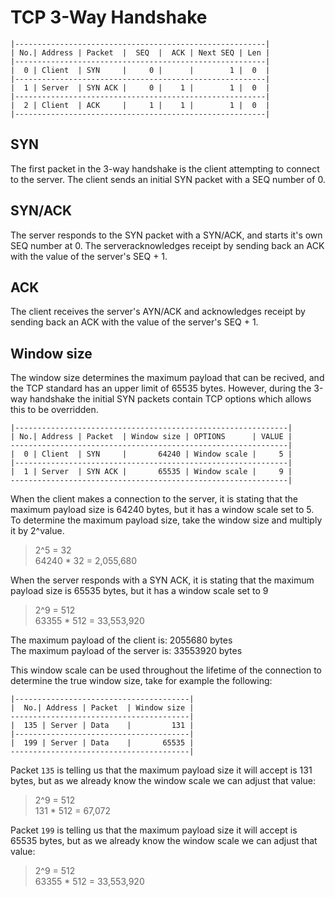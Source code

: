 # TCP 3-Way Handshake

```
|--------------------------------------------------------|
| No.| Address | Packet  |  SEQ  |  ACK | Next SEQ | Len |
|--------------------------------------------------------|
|  0 | Client  | SYN     |     0 |      |        1 |  0  |
|--------------------------------------------------------|
|  1 | Server  | SYN ACK |     0 |    1 |        1 |  0  |
|--------------------------------------------------------|
|  2 | Client  | ACK     |     1 |    1 |        1 |  0  |
|--------------------------------------------------------|
```

## SYN
The first packet in the 3-way handshake is the client attempting to connect to the server. The client sends an initial SYN packet with a SEQ number of 0.

## SYN/ACK
The server responds to the SYN packet with a SYN/ACK, and starts it's own SEQ number at 0. The serveracknowledges receipt by sending back an ACK with the value of the server's SEQ + 1.

## ACK
The client receives the server's AYN/ACK and acknowledges receipt by sending back an ACK with the value of the server's SEQ + 1.

## Window size
The window size determines the maximum payload that can be recived, and the TCP standard has an upper limit of 65535 bytes. However, during the 3-way handshake the initial SYN packets contain TCP options which allows this to be overridden.

```
|-------------------------------------------------------------|
| No.| Address | Packet  | Window size | OPTIONS      | VALUE |
--------------------------------------------------------------|
|  0 | Client  | SYN     |       64240 | Window scale |     5 |
|-------------------------------------------------------------|
|  1 | Server  | SYN ACK |       65535 | Window scale |     9 |
--------------------------------------------------------------|
```

When the client makes a connection to the server, it is stating that the maximum payload size is 64240 bytes, but it has a window scale set to 5.   
To determine the maximum payload size, take the window size and multiply it by 2^value.   

> 2^5 = 32   
> 64240 * 32 = 2,055,680 

When the server responds with a SYN ACK, it is stating that the maximum payload size is 65535 bytes, but it has a window scale set to 9

> 2^9 = 512   
> 63355 * 512 = 33,553,920

The maximum payload of the client is: 2055680 bytes   
The maximum payload of the server is: 33553920 bytes   

This window scale can be used throughout the lifetime of the connection to determine the true window size, take for example the following:

```
|---------------------------------------|
|  No.| Address | Packet  | Window size |
----------------------------------------|
|  135 | Server | Data    |         131 |
|---------------------------------------|
|  199 | Server | Data    |       65535 |
----------------------------------------|
```

Packet `135` is telling us that the maximum payload size it will accept is 131 bytes, but as we already know the window scale we can adjust that value:   

> 2^9 = 512   
> 131 * 512 = 67,072

Packet `199` is telling us that the maximum payload size it will accept is 65535 bytes, but as we already know the window scale we can adjust that value:   

> 2^9 = 512   
> 63355 * 512 = 33,553,920
